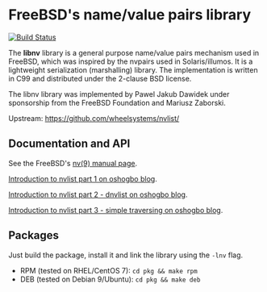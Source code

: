 # FreeBSD's name/value pairs library

[![Build Status](https://travis-ci.org/wheelsystems/nvlist.svg?branch=master)](https://travis-ci.org/wheelsystems/nvlist)

The **libnv** library is a general purpose name/value pairs mechanism used
in FreeBSD, which was inspired by the nvpairs used in Solaris/illumos.
It is a lightweight serialization (marshalling) library.  The implementation
is written in C99 and distributed under the 2-clause BSD license.

The libnv library was implemented by Pawel Jakub Dawidek under sponsorship
from the FreeBSD Foundation and Mariusz Zaborski.

Upstream: https://github.com/wheelsystems/nvlist/

## Documentation and API

See the FreeBSD's [nv(9) manual page](https://www.freebsd.org/cgi/man.cgi?query=nvlist&apropos=0&sektion=0&manpath=FreeBSD+12-current&arch=default&format=html).

[Introduction to nvlist part 1 on oshogbo blog](http://oshogbo.vexillium.org/blog/42/).

[Introduction to nvlist part 2 - dnvlist on oshogbo blog](http://oshogbo.vexillium.org/blog/43/).

[Introduction to nvlist part 3 - simple traversing on oshogbo blog](http://oshogbo.vexillium.org/blog/45/).

## Packages

Just build the package, install it and link the library using the `-lnv` flag.
* RPM (tested on RHEL/CentOS 7): `cd pkg && make rpm`
* DEB (tested on Debian 9/Ubuntu): `cd pkg && make deb`
